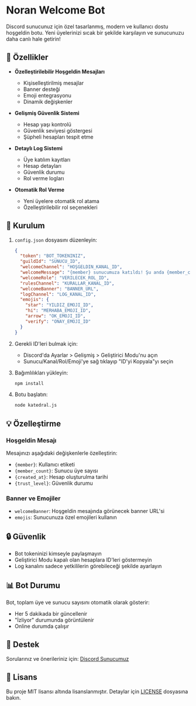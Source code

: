 # Noran Welcome Bot

Discord sunucunuz için özel tasarlanmış, modern ve kullanıcı dostu hoşgeldin botu. Yeni üyelerinizi sıcak bir şekilde karşılayın ve sunucunuzu daha canlı hale getirin!

## 🌟 Özellikler

- **Özelleştirilebilir Hoşgeldin Mesajları**
  - Kişiselleştirilmiş mesajlar
  - Banner desteği
  - Emoji entegrasyonu
  - Dinamik değişkenler

- **Gelişmiş Güvenlik Sistemi**
  - Hesap yaşı kontrolü
  - Güvenlik seviyesi göstergesi
  - Şüpheli hesapları tespit etme

- **Detaylı Log Sistemi**
  - Üye katılım kayıtları
  - Hesap detayları
  - Güvenlik durumu
  - Rol verme logları

- **Otomatik Rol Verme**
  - Yeni üyelere otomatik rol atama
  - Özelleştirilebilir rol seçenekleri

## 🚀 Kurulum

1. `config.json` dosyasını düzenleyin:
   ```json
   {
     "token": "BOT_TOKENINIZ",
     "guildId": "SUNUCU_ID",
     "welcomeChannel": "HOŞGELDIN_KANAL_ID",
     "welcomeMessage": "{member} sunucumuza katıldı! Şu anda {member_count} kişiyiz.\nHesap oluşturulma tarihi: {created_at}\nGüvenlik durumu: {trust_level}",
     "welcomeRole": "VERILECEK_ROL_ID",
     "rulesChannel": "KURALLAR_KANAL_ID",
     "welcomeBanner": "BANNER_URL",
     "logChannel": "LOG_KANAL_ID",
     "emojis": {
       "star": "YILDIZ_EMOJI_ID",
       "hi": "MERHABA_EMOJI_ID",
       "arrow": "OK_EMOJI_ID",
       "verify": "ONAY_EMOJI_ID"
     }
   }
   ```

2. Gerekli ID'leri bulmak için:
   - Discord'da Ayarlar > Gelişmiş > Geliştirici Modu'nu açın
   - Sunucu/Kanal/Rol/Emoji'ye sağ tıklayıp "ID'yi Kopyala"yı seçin

3. Bağımlılıkları yükleyin:
   ```bash
   npm install
   ```

4. Botu başlatın:
   ```bash
   node katedral.js
   ```

## 💡 Özelleştirme

### Hoşgeldin Mesajı
Mesajınızı aşağıdaki değişkenlerle özelleştirin:
- `{member}`: Kullanıcı etiketi
- `{member_count}`: Sunucu üye sayısı
- `{created_at}`: Hesap oluşturulma tarihi
- `{trust_level}`: Güvenlik durumu

### Banner ve Emojiler
- `welcomeBanner`: Hoşgeldin mesajında görünecek banner URL'si
- `emojis`: Sunucunuza özel emojileri kullanın

## 🔒 Güvenlik

- Bot tokeninizi kimseyle paylaşmayın
- Geliştirici Modu kapalı olan hesaplara ID'leri göstermeyin
- Log kanalını sadece yetkililerin görebileceği şekilde ayarlayın

## 📊 Bot Durumu

Bot, toplam üye ve sunucu sayısını otomatik olarak gösterir:
- Her 5 dakikada bir güncellenir
- "İzliyor" durumunda görüntülenir
- Online durumda çalışır

## 🤝 Destek

Sorularınız ve önerileriniz için: [Discord Sunucumuz](https://discord.gg/link)

## 📝 Lisans

Bu proje MIT lisansı altında lisanslanmıştır. Detaylar için [LICENSE](LICENSE) dosyasına bakın. 